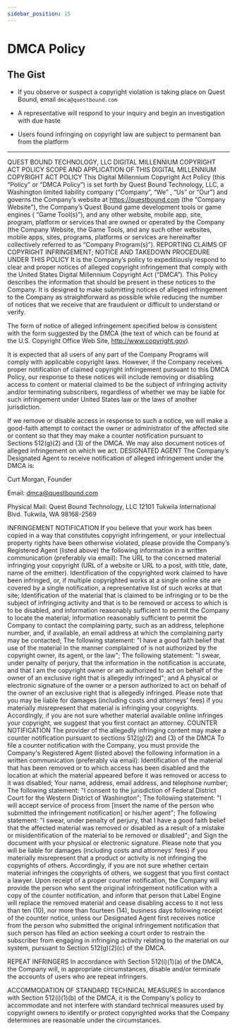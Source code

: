 ```yaml
---
sidebar_position: 15
---
```


# DMCA Policy

## The Gist

- If you observe or suspect a copyright violation is taking place on Quest Bound, email `dmca@questbound.com`

- A representative will respond to your inquiry and begin an investigation with due haste

- Users found infringing on copyright law are subject to permanent ban from the platform

---

QUEST BOUND TECHNOLOGY, LLC
DIGITAL MILLENNIUM COPYRIGHT ACT POLICY
SCOPE AND APPLICATION OF THIS DIGITAL MILLENNIUM COPYRIGHT ACT POLICY
This Digital Millennium Copyright Act Policy (this “Policy” or “DMCA Policy”) is set forth by Quest Bound Technology, LLC, a Washington limited liability company (“Company”, “We” , “Us” or “Our”) and governs the Company’s website at https://questbound.com (the “Company Website”), the Company’s Quest Bound game development tools or game engines ( “Game Tool(s)”), and any other website, mobile app, site, program, platform or services that are owned or operated by the Company (the Company Website, the Game Tools, and any such other websites, mobile apps, sites, programs, platforms or services are hereinafter collectively referred to as “Company Program(s)”).
REPORTING CLAIMS OF COPYRIGHT INFRINGEMENT; NOTICE AND TAKEDOWN PROCEDURE UNDER THIS POLICY
It is the Company’s policy to expeditiously respond to clear and proper notices of alleged copyright infringement that comply with the United States Digital Millennium Copyright Act (“DMCA”). This Policy describes the information that should be present in these notices to the Company. It is designed to make submitting notices of alleged infringement to the Company as straightforward as possible while reducing the number of notices that we receive that are fraudulent or difficult to understand or verify.

The form of notice of alleged infringement specified below is consistent with the form suggested by the DMCA (the text of which can be found at the U.S. Copyright Office Web Site, http://www.copyright.gov).

It is expected that all users of any part of the Company Programs will comply with applicable copyright laws. However, if the Company receives proper notification of claimed copyright infringement pursuant to this DMCA Policy, our response to these notices will include removing or disabling access to content or material claimed to be the subject of infringing activity and/or terminating subscribers, regardless of whether we may be liable for such infringement under United States law or the laws of another jurisdiction.

If we remove or disable access in response to such a notice, we will make a good-faith attempt to contact the owner or administrator of the affected site or content so that they may make a counter notification pursuant to Sections 512(g)(2) and (3) of the DMCA. We may also document notices of alleged infringement on which we act.
DESIGNATED AGENT
The Company’s Designated Agent to receive notification of alleged infringement under the DMCA is:

Curt Morgan, Founder

Email: dmca@questbound.com

Physical Mail:
Quest Bound Technology, LLC
12101 Tukwila International Blvd.
Tukwila, WA 98168-2569

INFRINGEMENT NOTIFICATION
If you believe that your work has been copied in a way that constitutes copyright infringement, or your intellectual property rights have been otherwise violated, please provide the Company’s Registered Agent (listed above) the following information in a written communication (preferably via email):
The URL to the concerned material infringing your copyright (URL of a website or URL to a post, with title, date, name of the emitter).
Identification of the copyrighted work claimed to have been infringed, or, if multiple copyrighted works at a single online site are covered by a single notification, a representative list of such works at that site;
Identification of the material that is claimed to be infringing or to be the subject of infringing activity and that is to be removed or access to which is to be disabled, and information reasonably sufficient to permit the Company to locate the material;
Information reasonably sufficient to permit the Company to contact the complaining party, such as an address, telephone number, and, if available, an email address at which the complaining party may be contacted;
The following statement: "I have a good faith belief that use of the material in the manner complained of is not authorized by the copyright owner, its agent, or the law";
The following statement: "I swear, under penalty of perjury, that the information in the notification is accurate, and that I am the copyright owner or am authorized to act on behalf of the owner of an exclusive right that is allegedly infringed"; and
A physical or electronic signature of the owner or a person authorized to act on behalf of the owner of an exclusive right that is allegedly infringed.
Please note that you may be liable for damages (including costs and attorneys' fees) if you materially misrepresent that material is infringing your copyrights. Accordingly, if you are not sure whether material available online infringes your copyright, we suggest that you first contact an attorney.
COUNTER NOTIFICATION
The provider of the allegedly infringing content may make a counter notification pursuant to sections 512(g)(2) and (3) of the DMCA To file a counter notification with the Company, you must provide the Company's Registered Agent (listed above) the following information in a written communication (preferably via email):
Identification of the material that has been removed or to which access has been disabled and the location at which the material appeared before it was removed or access to it was disabled;
Your name, address, email address, and telephone number;
The following statement: "I consent to the jurisdiction of Federal District Court for the Western District of Washington";
The following statement: "I will accept service of process from [insert the name of the person who submitted the infringement notification] or his/her agent";
The following statement: "I swear, under penalty of perjury, that I have a good faith belief that the affected material was removed or disabled as a result of a mistake or misidentification of the material to be removed or disabled"; and
Sign the document with your physical or electronic signature.
Please note that you will be liable for damages (including costs and attorneys' fees) if you materially misrepresent that a product or activity is not infringing the copyrights of others. Accordingly, if you are not sure whether certain material infringes the copyrights of others, we suggest that you first contact a lawyer.
Upon receipt of a proper counter notification, the Company will provide the person who sent the original infringement notification with a copy of the counter notification, and inform that person that Label Engine will replace the removed material and cease disabling access to it not less than ten (10), nor more than fourteen (14), business days following receipt of the counter notice, unless our Designated Agent first receives notice from the person who submitted the original infringement notification that such person has filed an action seeking a court order to restrain the subscriber from engaging in infringing activity relating to the material on our system, pursuant to Section 512(g)(2)(c) of the DMCA.

REPEAT INFRINGERS
In accordance with Section 512(i)(1)(a) of the DMCA, the Company will, in appropriate circumstances, disable and/or terminate the accounts of users who are repeat infringers.

ACCOMMODATION OF STANDARD TECHNICAL MEASURES
In accordance with Section 512(i)(1)(b) of the DMCA, it is the Company's policy to accommodate and not interfere with standard technical measures used by copyright owners to identify or protect copyrighted works that the Company determines are reasonable under the circumstances.
